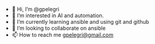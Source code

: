 - 👋 Hi, I’m @gpelegri
- 👀 I’m interested in AI and automation.
- 🌱 I’m currently learning ansible and using git and github
- 💞️ I’m looking to collaborate on ansible
- 📫 How to reach me gpelegri@gmail.com

<!---
gpelegri/gpelegri is a ✨ special ✨ repository because its `README.md` (this file) appears on your GitHub profile.
You can click the Preview link to take a look at your changes.
--->
